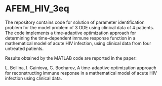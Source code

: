 # AFEM_HIV_3eq

The repository contains code for solution of parameter identification problem for the model problem of 3 ODE using clinical data of 4 patients.
 The  code implements a time-adaptive optimization approach for determining the
time-dependent immune response function in a mathematical model of
acute HIV infection, using clinical data from four untreated patients.


Results obtained by the MATLAB code are reported in the paper:

L. Beilina, I. Gainiova, G. Bocharov,
A time-adaptive optimization approach for reconstructing  immune response  in a mathematical model of  acute HIV infection using clinical data.
